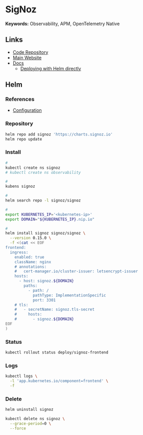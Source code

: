 # SigNoz

**Keywords:** Observability, APM, OpenTelemetry Native

## Links

- [Code Repository](https://github.com/SigNoz/signoz)
- [Main Website](https://signoz.io)
- [Docs](https://signoz.io/docs)
  - [Deploying with Helm directly](https://signoz.io/docs/install/kubernetes/others/)

## Helm

### References

- [Configuration](https://github.com/SigNoz/charts/tree/main/charts/signoz#configuration)

### Repository

```sh
helm repo add signoz 'https://charts.signoz.io'
helm repo update
```

### Install

```sh
#
kubectl create ns signoz
# kubectl create ns observability

#
kubens signoz

#
helm search repo -l signoz/signoz

#
export KUBERNETES_IP='<kubernetes-ip>'
export DOMAIN="${KUBERNETES_IP}.nip.io"

#
helm install signoz signoz/signoz \
  --version 0.15.0 \
  -f <(cat << EOF
frontend:
  ingress:
    enabled: true
    className: nginx
    # annotations:
    #   cert-manager.io/cluster-issuer: letsencrypt-issuer
    hosts:
      - host: signoz.${DOMAIN}
        paths:
          - path: /
            pathType: ImplementationSpecific
            port: 3301
    # tls:
    #   - secretName: signoz.tls-secret
    #     hosts:
    #       - signoz.${DOMAIN}
EOF
)
```

<!--
# gRPC
kubectl port-forward \
  --address 0.0.0.0 \
  svc/signoz-otel-collector \
  4317:4317

# HTTP
kubectl port-forward \
  --address 0.0.0.0 \
  svc/signoz-otel-collector \
  4318:4318
-->

### Status

```sh
kubectl rollout status deploy/signoz-frontend
```

### Logs

```sh
kubectl logs \
  -l 'app.kubernetes.io/component=frontend' \
  -f
```

### Delete

```sh
helm uninstall signoz

kubectl delete ns signoz \
  --grace-period=0 \
  --force
```

